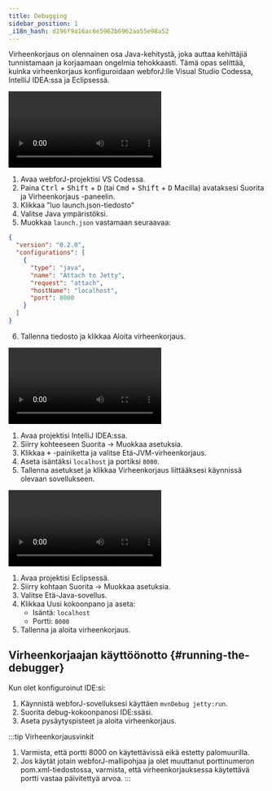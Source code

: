 ```yaml
---
title: Debugging
sidebar_position: 1
_i18n_hash: d296f9a16ac6e5962b6962aa55e98a52
---
```

Virheenkorjaus on olennainen osa Java-kehitystä, joka auttaa kehittäjiä tunnistamaan ja korjaamaan ongelmia tehokkaasti. Tämä opas selittää, kuinka virheenkorjaus konfiguroidaan webforJ:lle Visual Studio Codessa, IntelliJ IDEA:ssa ja Eclipsessä.

<Tabs>
<TabItem value="vscode" label="Visual Studio Code">

<div class="videos-container">
      <video controls>
        <source src="https://cdn.webforj.com/webforj-documentation/video/debug/vscode.mp4" type="video/mp4" />
      </video>
</div>

1. Avaa webforJ-projektisi VS Codessa.
2. Paina <kbd>Ctrl</kbd> + <kbd>Shift</kbd> + <kbd>D</kbd> (tai <kbd>Cmd</kbd> + <kbd>Shift</kbd> + <kbd>D</kbd> Macilla) avataksesi Suorita ja Virheenkorjaus -paneelin.
3. Klikkaa "luo launch.json-tiedosto"
4. Valitse Java ympäristöksi.
5. Muokkaa `launch.json` vastamaan seuraavaa:

```json title="launch.json"
{
  "version": "0.2.0",
  "configurations": [
    {
      "type": "java",
      "name": "Attach to Jetty",
      "request": "attach",
      "hostName": "localhost",
      "port": 8000
    }
  ]
}
```

6. Tallenna tiedosto ja klikkaa Aloita virheenkorjaus.

</TabItem>
<TabItem value="intellij" label="IntelliJ IDEA">

<div class="videos-container">
      <video controls>
        <source src="https://cdn.webforj.com/webforj-documentation/video/debug/intellij.mp4" type="video/mp4" />
      </video>
</div>

1. Avaa projektisi IntelliJ IDEA:ssa.
2. Siirry kohteeseen Suorita → Muokkaa asetuksia.
3. Klikkaa <kbd>+</kbd> -painiketta ja valitse Etä-JVM-virheenkorjaus.
4. Aseta isäntäksi `localhost` ja portiksi `8000`.
5. Tallenna asetukset ja klikkaa Virheenkorjaus liittääksesi käynnissä olevaan sovellukseen.

</TabItem>
<TabItem value="eclipse" label="Eclipse">

<div class="videos-container">
      <video controls>
        <source src="https://cdn.webforj.com/webforj-documentation/video/debug/eclipse.mp4" type="video/mp4" />
      </video>
</div>

1. Avaa projektisi Eclipsessä.
2. Siirry kohtaan Suorita → Muokkaa asetuksia.
3. Valitse Etä-Java-sovellus.
4. Klikkaa Uusi kokoonpano ja aseta:
   - Isäntä: `localhost`
   - Portti: `8000`
5. Tallenna ja aloita virheenkorjaus.

</TabItem>
</Tabs>

## Virheenkorjaajan käyttöönotto {#running-the-debugger}

Kun olet konfiguroinut IDE:si:

1. Käynnistä webforJ-sovelluksesi käyttäen `mvnDebug jetty:run`.
2. Suorita debug-kokoonpanosi IDE:ssäsi.
3. Aseta pysäytyspisteet ja aloita virheenkorjaus.

:::tip Virheenkorjausvinkit
1. Varmista, että portti 8000 on käytettävissä eikä estetty palomuurilla.
2. Jos käytät jotain webforJ-mallipohjaa ja olet muuttanut porttinumeron pom.xml-tiedostossa, varmista, että virheenkorjauksessa käytettävä portti vastaa päivitettyä arvoa.
:::
